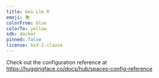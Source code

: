 ```yaml
---
title: Geo Llm R
emoji: 📚
colorFrom: blue
colorTo: yellow
sdk: docker
pinned: false
license: bsd-2-clause
---
```


Check out the configuration reference at https://huggingface.co/docs/hub/spaces-config-reference